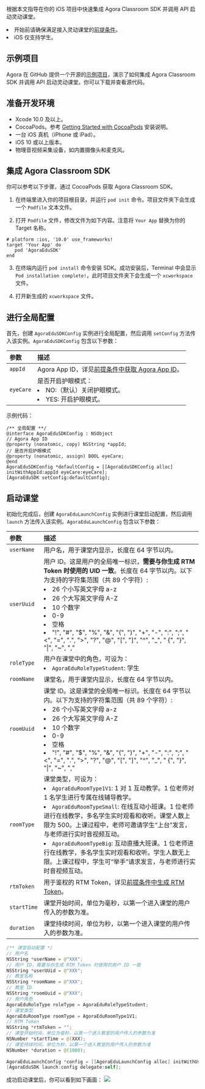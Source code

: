 根据本文指导在你的 iOS 项目中快速集成 Agora Classroom SDK 并调用 API 启动灵动课堂。

<div class="alert note"><li>开始前请确保满足接入灵动课堂的<a href="./agora_class_prep">前提条件</a>。<li>iOS 仅支持学生。</div>

## 示例项目
Agora 在 GitHub 提供一个开源的[示例项目](https://github.com/AgoraIO-Community/CloudClass-iOS)，演示了如何集成 Agora Classroom SDK 并调用 API 启动灵动课堂。你可以下载并查看源代码。

## 准备开发环境

- Xcode 10.0 及以上。
- CocoaPods。参考 [Getting Started with CocoaPods](https://guides.cocoapods.org/using/getting-started.html#getting-started) 安装说明。
- 一台 iOS 真机（iPhone 或 iPad）。
- iOS 10 或以上版本。
- 物理音视频采集设备，如内置摄像头和麦克风。

## 集成 Agora Classroom SDK

你可以参考以下步骤，通过 CocoaPods 获取 Agora Classroom SDK。

1. 在终端里进入你的项目根目录，并运行 `pod init` 命令。项目文件夹下会生成一个 `Podfile` 文本文件。

2. 打开 `Podfile` 文件，修改文件为如下内容。注意将 `Your App` 替换为你的 Target 名称。

 ```
# platform :ios, '10.0' use_frameworks!
target 'Your App' do
    pod 'AgoraEduSDK'
end
 ```

3. 在终端内运行 `pod install` 命令安装 SDK。成功安装后，Terminal 中会显示 `Pod installation complete!`，此时项目文件夹下会生成一个 `xcworkspace` 文件。

4. 打开新生成的 `xcworkspace` 文件。

## 进行全局配置

首先，创建 `AgoraEduSDKConfig` 实例进行全局配置，然后调用 `setConfig` 方法传入该实例。`AgoraEduSDKConfig` 包含以下参数：

| 参数      | 描述                                                         |
| :-------- | :----------------------------------------------------------- |
| `appId`   | Agora App ID，详见[前提条件中获取 Agora App ID](./agora_class_prep#step1)。 |
| `eyeCare` | 是否开启护眼模式：<li>NO:（默认）关闭护眼模式。<li>YES: 开启护眼模式。 |

示例代码：
```
/** 全局配置 **/
@interface AgoraEduSDKConfig : NSObject
// Agora App ID
@property (nonatomic, copy) NSString *appId;
// 是否开启护眼模式
@property (nonatomic, assign) BOOL eyeCare;
@end
AgoraEduSDKConfig *defaultConfig = [[AgoraEduSDKConfig alloc] initWithAppId:appId eyeCare:eyeCare];
[AgoraEduSDK setConfig:defaultConfig];
```

## 启动课堂

初始化完成后，创建 `AgoraEduLaunchConfig` 实例进行课堂启动配置，然后调用 `launch` 方法传入该实例。`AgoraEduLaunchConfig` 包含以下参数：

| 参数        | 描述                                                         |
| :---------- | :----------------------------------------------------------- |
| `userName`  | 用户名，用于课堂内显示，长度在 64 字节以内。                 |
| `userUuid`  | 用户 ID。这是用户的全局唯一标识，**需要与你生成 RTM Token 时使用的 UID 一致**。长度在 64 字节以内。以下为支持的字符集范围（共 89 个字符）:<li>26 个小写英文字母 a-z<li>26 个大写英文字母 A-Z<li>10 个数字 <li>0-9<li>空格<li>"!", "#", "$", "%", "&", "(", ")", "+", "-", ":", ";", "<", "=", ".", ">", "?", "@", "[", "]", "^", "_", " {", "}", "\|", "~", "," |
| `roleType`  | 用户在课堂中的角色，可设为：<li>`AgoraEduRoleTypeStudent`: 学生 |
| `roomName`  | 课堂名，用于课堂内显示，长度在 64 字节以内。                 |
| `roomUuid`  | 课堂 ID。这是课堂的全局唯一标识。长度在 64 字节以内。以下为支持的字符集范围（共 89 个字符）:<li>26 个小写英文字母 a-z<li>26 个大写英文字母 A-Z<li>10 个数字 <li>0-9<li>空格<li>"!", "#", "$", "%", "&", "(", ")", "+", "-", ":", ";", "<", "=", ".", ">", "?", "@", "[", "]", "^", "_", " {", "}", "\|", "~", "," |
| `roomType`  | 课堂类型，可设为：<li>`AgoraEduRoomType1V1`: 1 对 1 互动教学。1 位老师对 1 名学生进行专属在线辅导教学。<li>`AgoraEduRoomTypeSmall`: 在线互动小班课。1 位老师进行在线教学，多名学生实时观看和收听。课堂人数上限为 500。上课过程中，老师可邀请学生“上台”发言，与老师进行实时音视频互动。<li>`AgoraEduRoomTypeBig`: 互动直播大班课。1 位老师进行在线教学，多名学生实时观看和收听。学生人数无上限。上课过程中，学生可“举手”请求发言，与老师进行实时音视频互动。 |
| `rtmToken`  | 用于鉴权的 RTM Token，详见[前提条件中生成 RTM Token](./agora_class_prep#step5)。 |
| `startTime` | 课堂开始时间，单位为毫秒，以第一个进入课堂的用户传入的参数为准。 |
| `duration`  | 课堂持续时间，单位为秒，以第一个进入课堂的用户传入的参数为准。 |

```swift
/** 课堂启动配置 */
// 用户名
NSString *userName = @"XXX";
// 用户 ID，需要与你生成 RTM Token 时使用的用户 ID 一致
NSString *userUUid = @"XXX";
// 教室名称
NSString *roomName = @"XXX";
// 教室 ID
NSString *roomUuid = @"XXX";
// 用户角色
AgoraEduRoleType roleType = AgoraEduRoleTypeStudent;
// 课堂类型
AgoraEduRoomType roomType = AgoraEduRoomType1V1;
// RTM Token
NSString *rtmToken = "";
// 课堂开始时间，单位为毫秒，以第一个进入教室的用户传入的参数为准
NSNumber *startTime = @(XXX);
// 课堂持续时间，单位为秒，以第一个进入教室的用户传入的参数为准
NSNumber *duration = @(1800);
 
AgoraEduLaunchConfig *config = [[AgoraEduLaunchConfig alloc] initWithUserName:userName userUuid:userUuid roleType:roleType roomName:roomName roomUuid:roomUuid roomType:roomType token:rtmToken startTime:startTime duration:duration];
[AgoraEduSDK launch:config delegate:self];
```

成功启动课堂后，你可以看到如下画面：
![](https://web-cdn.agora.io/docs-files/1619164553801)